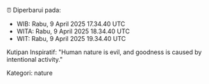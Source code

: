 ⏰ Diperbarui pada:
- WIB: Rabu, 9 April 2025 17.34.40 UTC
- WITA: Rabu, 9 April 2025 18.34.40 UTC
- WIT: Rabu, 9 April 2025 19.34.40 UTC

Kutipan Inspiratif:
"Human nature is evil, and goodness is caused by intentional activity."


Kategori: nature


